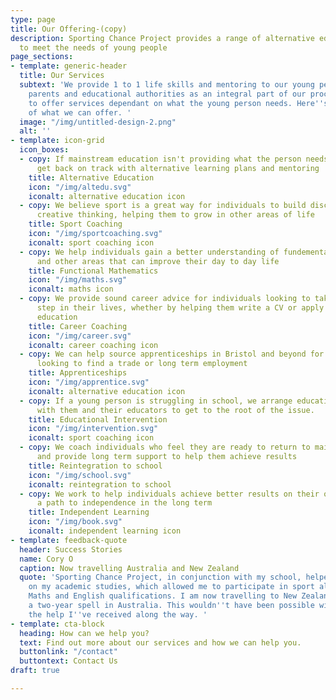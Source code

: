 ```yaml
---
type: page
title: Our Offering-(copy)
description: Sporting Chance Project provides a range of alternative education services
  to meet the needs of young people
page_sections:
- template: generic-header
  title: Our Services
  subtext: 'We provide 1 to 1 life skills and mentoring to our young people, with
    parents and educational authorities as an integral part of our process. We aim
    to offer services dependant on what the young person needs. Here''s a selection
    of what we can offer. '
  image: "/img/untitled-design-2.png"
  alt: ''
- template: icon-grid
  icon_boxes:
  - copy: If mainstream education isn't providing what the person needs, we help them
      get back on track with alternative learning plans and mentoring
    title: Alternative Education
    icon: "/img/altedu.svg"
    iconalt: alternative education icon
  - copy: We believe sport is a great way for individuals to build discipline and
      creative thinking, helping them to grow in other areas of life
    title: Sport Coaching
    icon: "/img/sportcoaching.svg"
    iconalt: sport coaching icon
  - copy: We help individuals gain a better understanding of fundemental mathematics
      and other areas that can improve their day to day life
    title: Functional Mathematics
    icon: "/img/maths.svg"
    iconalt: maths icon
  - copy: We provide sound career advice for individuals looking to take the next
      step in their lives, whether by helping them write a CV or apply for further
      education
    title: Career Coaching
    icon: "/img/career.svg"
    iconalt: career coaching icon
  - copy: We can help source apprenticeships in Bristol and beyond for young people
      looking to find a trade or long term employment
    title: Apprenticeships
    icon: "/img/apprentice.svg"
    iconalt: alternative education icon
  - copy: If a young person is struggling in school, we arrange educational interventions
      with them and their educators to get to the root of the issue.
    title: Educational Intervention
    icon: "/img/intervention.svg"
    iconalt: sport coaching icon
  - copy: We coach individuals who feel they are ready to return to mainstream education
      and provide long term support to help them achieve results
    title: Reintegration to school
    icon: "/img/school.svg"
    iconalt: reintegration to school
  - copy: We work to help individuals achieve better results on their own, providing
      a path to independence in the long term
    title: Independent Learning
    icon: "/img/book.svg"
    iconalt: independent learning icon
- template: feedback-quote
  header: Success Stories
  name: Cory O
  caption: Now travelling Australia and New Zealand
  quote: 'Sporting Chance Project, in conjunction with my school, helped me to focus
    on my academic studies, which allowed me to participate in sport alongside my
    Maths and English qualifications. I am now travelling to New Zealand following
    a two-year spell in Australia. This wouldn''t have been possible without all of
    the help I''ve received along the way. '
- template: cta-block
  heading: How can we help you?
  text: Find out more about our services and how we can help you.
  buttonlink: "/contact"
  buttontext: Contact Us
draft: true

---
```

